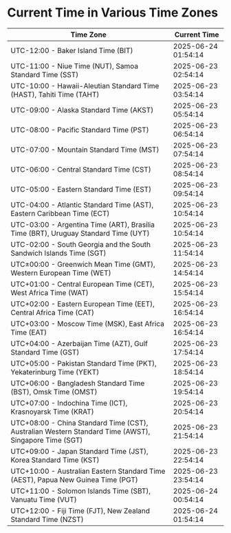 # Current Time in Various Time Zones

| Time Zone | Current Time |
|-----------|--------------|
| UTC-12:00 - Baker Island Time (BIT) | 2025-06-24 01:54:14 |
| UTC-11:00 - Niue Time (NUT), Samoa Standard Time (SST) | 2025-06-23 02:54:14 |
| UTC-10:00 - Hawaii-Aleutian Standard Time (HAST), Tahiti Time (TAHT) | 2025-06-23 03:54:14 |
| UTC-09:00 - Alaska Standard Time (AKST) | 2025-06-23 05:54:14 |
| UTC-08:00 - Pacific Standard Time (PST) | 2025-06-23 06:54:14 |
| UTC-07:00 - Mountain Standard Time (MST) | 2025-06-23 07:54:14 |
| UTC-06:00 - Central Standard Time (CST) | 2025-06-23 08:54:14 |
| UTC-05:00 - Eastern Standard Time (EST) | 2025-06-23 09:54:14 |
| UTC-04:00 - Atlantic Standard Time (AST), Eastern Caribbean Time (ECT) | 2025-06-23 10:54:14 |
| UTC-03:00 - Argentina Time (ART), Brasília Time (BRT), Uruguay Standard Time (UYT) | 2025-06-23 10:54:14 |
| UTC-02:00 - South Georgia and the South Sandwich Islands Time (SGT) | 2025-06-23 11:54:14 |
| UTC±00:00 - Greenwich Mean Time (GMT), Western European Time (WET) | 2025-06-23 14:54:14 |
| UTC+01:00 - Central European Time (CET), West Africa Time (WAT) | 2025-06-23 15:54:14 |
| UTC+02:00 - Eastern European Time (EET), Central Africa Time (CAT) | 2025-06-23 16:54:14 |
| UTC+03:00 - Moscow Time (MSK), East Africa Time (EAT) | 2025-06-23 16:54:14 |
| UTC+04:00 - Azerbaijan Time (AZT), Gulf Standard Time (GST) | 2025-06-23 17:54:14 |
| UTC+05:00 - Pakistan Standard Time (PKT), Yekaterinburg Time (YEKT) | 2025-06-23 18:54:14 |
| UTC+06:00 - Bangladesh Standard Time (BST), Omsk Time (OMST) | 2025-06-23 19:54:14 |
| UTC+07:00 - Indochina Time (ICT), Krasnoyarsk Time (KRAT) | 2025-06-23 20:54:14 |
| UTC+08:00 - China Standard Time (CST), Australian Western Standard Time (AWST), Singapore Time (SGT) | 2025-06-23 21:54:14 |
| UTC+09:00 - Japan Standard Time (JST), Korea Standard Time (KST) | 2025-06-23 22:54:14 |
| UTC+10:00 - Australian Eastern Standard Time (AEST), Papua New Guinea Time (PGT) | 2025-06-23 23:54:14 |
| UTC+11:00 - Solomon Islands Time (SBT), Vanuatu Time (VUT) | 2025-06-24 00:54:14 |
| UTC+12:00 - Fiji Time (FJT), New Zealand Standard Time (NZST) | 2025-06-24 01:54:14 |
